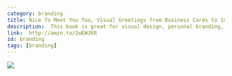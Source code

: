 ```yaml
---
category: branding
title: Nice To Meet You Too, Visual Greetings from Business Cards to Identity Packages 
description:  This book is great for visual design, personal branding, and business card design.
link:  http://amzn.to/2wEWJKR
id: branding
tags: [branding]
---
```

<a target="_blank"  href="https://www.amazon.com/gp/product/9881732786/ref=as_li_tl?ie=UTF8&camp=1789&creative=9325&creativeASIN=9881732786&linkCode=as2&tag=compassofdesi-20&linkId=daf1a7383c9394fb016ede577ca494b3"><img border="0" src="//ws-na.amazon-adsystem.com/widgets/q?_encoding=UTF8&MarketPlace=US&ASIN=9881732786&ServiceVersion=20070822&ID=AsinImage&WS=1&Format=_SL250_&tag=compassofdesi-20" ></a><img src="//ir-na.amazon-adsystem.com/e/ir?t=compassofdesi-20&l=am2&o=1&a=9881732786" width="1" height="1" border="0" alt="" style="border:none !important; margin:0px !important;" />

